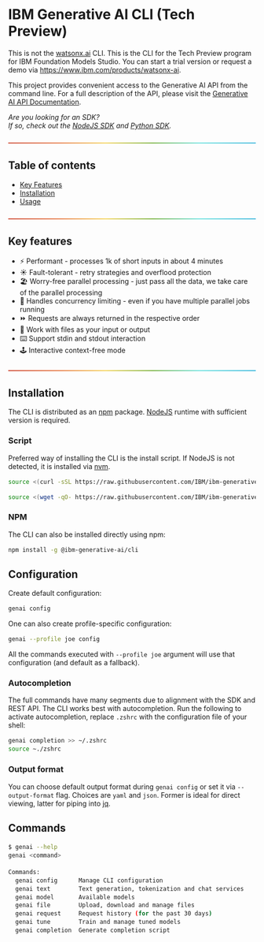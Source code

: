 # IBM Generative AI CLI (Tech Preview)

This is not the [watsonx.ai](https://www.ibm.com/products/watsonx-ai) CLI. This is the CLI for the Tech Preview program for IBM Foundation Models Studio.
You can start a trial version or request a demo via https://www.ibm.com/products/watsonx-ai.

This project provides convenient access to the Generative AI API from the command line. For a full description of the API, please visit the [Generative AI API Documentation](https://bam.res.ibm.com/docs/api-reference).

_Are you looking for an SDK?<br>
If so, check out the [NodeJS SDK](https://github.com/IBM/ibm-generative-ai-node-sdk) and [Python SDK](https://github.com/IBM/ibm-generative-ai)._

![-----------------------------------------------------](./assets/img/rainbow.png)

## Table of contents

- [Key Features](#key-features)
- [Installation](#installation)
- [Usage](#usage)

![-----------------------------------------------------](./assets/img/rainbow.png)

## Key features

- ⚡️ Performant - processes 1k of short inputs in about 4 minutes
- ☀️ Fault-tolerant - retry strategies and overflood protection
- 🏖️ Worry-free parallel processing - just pass all the data, we take care of the parallel processing
- 🚦 Handles concurrency limiting - even if you have multiple parallel jobs running
- ⏩ Requests are always returned in the respective order
- 📄 Work with files as your input or output
- ⌨️ Support stdin and stdout interaction
- 🕹️ Interactive context-free mode

![-----------------------------------------------------](./assets/img/rainbow.png)

## Installation

The CLI is distributed as an [npm](https://www.npmjs.com/package/@ibm-generative-ai/cli) package. [NodeJS](https://nodejs.org) runtime with sufficient version is required.

### Script

Preferred way of installing the CLI is the install script. If NodeJS is not detected, it is installed via [nvm](https://github.com/nvm-sh/nvm).

```bash
source <(curl -sSL https://raw.githubusercontent.com/IBM/ibm-generative-ai-cli/main/install.sh)
```

```bash
source <(wget -qO- https://raw.githubusercontent.com/IBM/ibm-generative-ai-cli/main/install.sh)
```

### NPM

The CLI can also be installed directly using npm:

```bash
npm install -g @ibm-generative-ai/cli
```

## Configuration

Create default configuration:

```bash
genai config
```

One can also create profile-specific configuration:

```bash
genai --profile joe config
```

All the commands executed with `--profile joe` argument will use that configuration (and default as a fallback).

### Autocompletion

The full commands have many segments due to alignment with the SDK and REST API. The CLI works best with autocompletion. Run the following to activate autocompletion, replace `.zshrc` with the configuration file of your shell:

```bash
genai completion >> ~/.zshrc
source ~./zshrc
```

### Output format

You can choose default output format during `genai config` or set it via `--output-format` flag. Choices are `yaml` and `json`. Former is ideal for direct viewing, latter for piping into [jq](https://jqlang.github.io/jq/).

## Commands

```bash
$ genai --help
genai <command>

Commands:
  genai config      Manage CLI configuration
  genai text        Text generation, tokenization and chat services
  genai model       Available models
  genai file        Upload, download and manage files
  genai request     Request history (for the past 30 days)
  genai tune        Train and manage tuned models
  genai completion  Generate completion script
```
